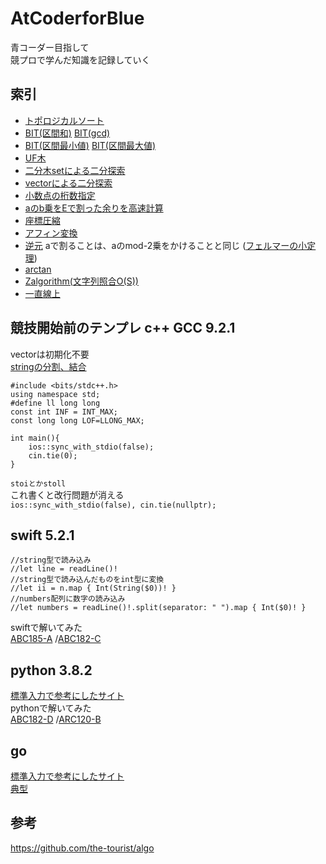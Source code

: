 # AtCoderforBlue
青コーダー目指して  
競プロで学んだ知識を記録していく  
## 索引  
- [トポロジカルソート](https://github.com/haruponponpopon/AtCoderforLightBlue/blob/main/sort/topological_sort.cpp)  
- [BIT(区間和)](https://github.com/haruponponpopon/AtCoderforLightBlue/blob/main/bit/BIT.cpp)  [BIT(gcd)](https://github.com/haruponponpopon/AtCoderforBlue/blob/main/bit/bit_gcd.cpp)  
- [BIT(区間最小値)](https://github.com/haruponponpopon/AtCoderforBlue/blob/main/search/binary_search_min.cpp)  [BIT(区間最大値)](https://github.com/haruponponpopon/AtCoderforLightBlue/blob/main/search/rmq.cpp)
- [UF木](https://github.com/haruponponpopon/AtCoderforLightBlue/blob/main/search/UnionFindTree.cpp)  
- [二分木setによる二分探索](https://github.com/haruponponpopon/AtCoderforLightBlue/blob/main/search/binary_tree_search.cpp)  
- [vectorによる二分探索](https://github.com/haruponponpopon/AtCoderforLightBlue/blob/main/search)  
- [小数点の桁数指定](https://github.com/haruponponpopon/AtCoderforLightBlue/blob/main/tips/print.cpp)
- [aのb乗をEで割った余りを高速計算](https://github.com/haruponponpopon/AtCoderforLightBlue/blob/main/math_algorithm/pow.cpp)
- [座標圧縮](https://github.com/haruponponpopon/AtCoderforLightBlue/blob/main/math_algorithm/coordinate_compression.cpp)
- [アフィン変換](https://qiita.com/RubyLrving/items/d4db90cbfc1a397eb139)
- [逆元](https://qiita.com/sesame0224/items/f2ac77c367f588c0d29d) aで割ることは、aのmod-2乗をかけることと同じ
 ([フェルマーの小定理](https://ja.wikipedia.org/wiki/%E3%83%95%E3%82%A7%E3%83%AB%E3%83%9E%E3%83%BC%E3%81%AE%E5%B0%8F%E5%AE%9A%E7%90%86))
- [arctan](https://cpprefjp.github.io/reference/cmath/atan2.html)
- [Zalgorithm(文字列照合O(S))](https://qiita.com/Pro_ktmr/items/16904c9570aa0953bf05)  
- [一直線上](https://github.com/haruponponpopon/AtCoderforBlue/blob/main/math_algorithm/straight_line.cpp)  
## 競技開始前のテンプレ  c++ GCC 9.2.1
vectorは初期化不要  
[stringの分割、結合](https://atcoder.jp/contests/abc223/editorial/2776)
```
#include <bits/stdc++.h>
using namespace std;
#define ll long long
const int INF = INT_MAX;
const long long LOF=LLONG_MAX;

int main(){
    ios::sync_with_stdio(false);
    cin.tie(0);
}
```
`stoiとかstoll`  
これ書くと改行問題が消える  
`
ios::sync_with_stdio(false), cin.tie(nullptr);
`
## swift 5.2.1
    //string型で読み込み
    //let line = readLine()!
    //string型で読み込んだものをint型に変換
    //let ii = n.map { Int(String($0))! }
    //numbers配列に数字の読み込み
    //let numbers = readLine()!.split(separator: " ").map { Int($0)! }
swiftで解いてみた  
[ABC185-A](https://atcoder.jp/contests/abc185/submissions/22780120)
/[ABC182-C](https://atcoder.jp/contests/abc182/submissions/22781335)

## python 3.8.2  
[標準入力で参考にしたサイト](https://qiita.com/jamjamjam/items/e066b8c7bc85487c0785)  
pythonで解いてみた  
[ABC182-D](https://atcoder.jp/contests/abc182/submissions/22783285)  /[ARC120-B](https://atcoder.jp/contests/arc120/submissions/22921382)  
## go
[標準入力で参考にしたサイト](https://qiita.com/syumai/items/d4d436eacc58ffbd8200)  
[典型](https://atcoder.jp/contests/typical90/submissions/23940277)
## 参考
https://github.com/the-tourist/algo  

